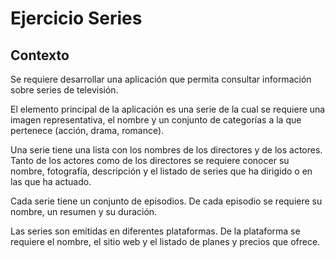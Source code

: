 # Ejercicio Series

## Contexto

Se requiere desarrollar una aplicación que permita consultar información sobre series de televisión.

El elemento principal de la aplicación es una serie de la cual se requiere una imagen representativa, el nombre y un conjunto de categorías a la que pertenece (acción, drama, romance).

Una serie tiene una lista con los nombres de los directores y de los actores. Tanto de los actores como de los directores se requiere conocer su nombre, fotografía, descripción y el listado de series que ha dirigido o en las que ha actuado.

Cada serie tiene un conjunto de episodios. De cada episodio se requiere su nombre, un resumen y su duración.

Las series son emitidas en diferentes plataformas. De la plataforma se requiere el nombre, el sitio web y el listado de planes y precios que ofrece.
